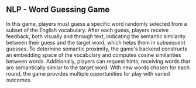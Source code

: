 <h2>NLP - Word Guessing Game</h2>

<p>In this game, players must guess a specific word randomly selected from a subset of the English vocabulary. After each guess, players receive feedback, both visually and through text, indicating the semantic similarity between their guess and the target word, which helps them in subsequent guesses. To determine semantic proximity, the game's backend constructs an embedding space of the vocabulary and computes cosine similarities between words. Additionally, players can request hints, receiving words that are semantically similar to the target word. With new words chosen for each round, the game provides multiple opportunities for play with varied outcomes.</p>
